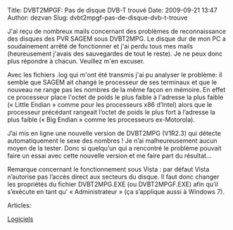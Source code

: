 Title: DVBT2MPGF: Pas de disque DVB-T trouvé
Date: 2009-09-21 13:47
Author: dezvan
Slug: dvbt2mpgf-pas-de-disque-dvb-t-trouve

<div
class="field field-name-body field-type-text-with-summary field-label-hidden">

<div class="field-items">

<div class="field-item even">

J'ai reçu de nombreux mails concernant des problèmes de reconnaissance
des disques des PVR SAGEM sous DVBT2MPG. Le disque dur de mon PC a
soudainement arrêté de fonctionner et j'ai perdu tous mes mails
(heureusement j'avais des sauvegardes de tout le reste). Je ne peux donc
plus répondre à chacun. Veuillez m'en excuser.  

Avec les fichiers .log qui m'ont été transmis j'ai pu analyser le
problème: il semble que SAGEM ait changé le processeur de ses terminaux
et que le nouveau ne range pas les nombres de la même façon en mémoire.
En effet ce processeur place l'octet de poids le plus faible à l'adresse
la plus faible (« Little Endian » comme pour les processeurs x86
d’Intel) alors que le processeur précédant rangeait l’octet de poids le
plus fort à l’adresse la plus faible (« Big Endian » comme les
processeurs ex-Motorola).  

J’ai mis en ligne une nouvelle version de DVBT2MPG (V1R2.3) qui détecte
automatiquement le sexe des nombres ! Je n’ai malheureusement aucun
moyen de la tester. Donc si quelqu’un qui a rencontré le problème
pouvait faire un essai avec cette nouvelle version et me faire part du
résultat…  

Remarque concernant le fonctionnement sous Vista : par défaut Vista
n’autorise pas l’accès direct aux secteurs du disque. Il faut donc
changer les propriétés du fichier DVBT2MPG.EXE (ou DVBT2MPGF.EXE) afin
qu’il s’exécute en tant qu’ « Administrateur » (ça s’applique aussi à
Windows 7).

</p>
<p>

</div>

</div>

</div>

<div
class="field field-name-taxonomy-vocabulary-2 field-type-taxonomy-term-reference field-label-above">

<div class="field-label">

Articles: 

</div>

<div class="field-items">

<div class="field-item even">

[Logiciels](https://www.ezvan.fr/taxonomy/term/6)

</div>

</div>

</div>

</p>

